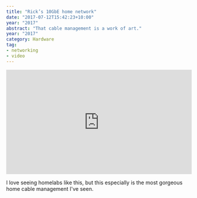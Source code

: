 ```yaml
---
title: "Rick’s 10GbE home network"
date: "2017-07-12T15:42:23+10:00"
year: "2017"
abstract: "That cable management is a work of art."
year: "2017"
category: Hardware
tag:
- networking
- video
---
```

<p></p>

<iframe style="width:500px; height:281px; border:0;" src="https://www.youtube.com/embed/1MzRNGlDcLs"></iframe>

I love seeing homelabs like this, but this especially is the most gorgeous home cable management I've seen.

